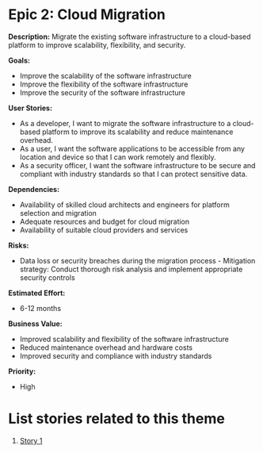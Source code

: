 # Epic 2: Cloud Migration

**Description:** Migrate the existing software infrastructure to a cloud-based platform to improve scalability, flexibility, and security.

**Goals:**
- Improve the scalability of the software infrastructure
- Improve the flexibility of the software infrastructure
- Improve the security of the software infrastructure

**User Stories:**
- As a developer, I want to migrate the software infrastructure to a cloud-based platform to improve its scalability and reduce maintenance overhead.
- As a user, I want the software applications to be accessible from any location and device so that I can work remotely and flexibly.
- As a security officer, I want the software infrastructure to be secure and compliant with industry standards so that I can protect sensitive data.

**Dependencies:**
- Availability of skilled cloud architects and engineers for platform selection and migration
- Adequate resources and budget for cloud migration
- Availability of suitable cloud providers and services

**Risks:**
- Data loss or security breaches during the migration process - Mitigation strategy: Conduct thorough risk analysis and implement appropriate security controls

**Estimated Effort:**
- 6-12 months

**Business Value:**
- Improved scalability and flexibility of the software infrastructure
- Reduced maintenance overhead and hardware costs
- Improved security and compliance with industry standards

**Priority:**
- High

# List stories related to this theme
1. [Story 1](documentation/templates/theme/initiatives/epics/stories/story_template.md)